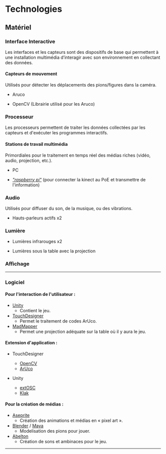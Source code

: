 # Technologies 

## Matériel

### Interface Interactive

Les interfaces et les capteurs sont des dispositifs de base qui permettent à une installation multimédia d’interagir avec son environnement en collectant des données.

#### Capteurs de mouvement

Utilisés pour détecter les déplacements des pions/figures dans la caméra.

* Aruco

* OpenCV (Librairie utilisé pour les Aruco)

### Processeur

Les processeurs permettent de traiter les données collectées par les capteurs et d'exécuter les programmes interactifs.

#### Stations de travail multimédia
Primordiales pour le traitement en temps réel des médias riches (vidéo, audio, projection, etc.).

* PC

* [*"raspberry pi"*](https://www.raspberrypi.com) (pour connecter la kinect au PoE et transmettre de l'information)

### Audio

Utilisés pour diffuser du son, de la musique, ou des vibrations.

* Hauts-parleurs actifs x2

### Lumière

* Lumières infrarouges x2

* Lumières sous la table avec la projection

### Affichage

---

### Logiciel

#### Pour l'interaction de l'utilisateur :

* [Unity](https://unity.com)
  * Contient le jeu. 
* [TouchDesigner](https://derivative.ca)
  * Permet le traitement de codes ArUco.
* [MadMapper](https://madmapper.com/madmapper/software)
  * Permet une projection adéquate sur la table où il y aura le jeu.

#### Extension d'application :

* TouchDesigner
  * [OpenCV](https://docs.opencv.org/)
  * [ArUco](https://docs.opencv.org/4.x/d5/dae/tutorial_aruco_detection.html)

* Unity
  * [extOSC](https://github.com/Iam1337/extOSC)
  * [Klak](https://github.com/keijiro/Klak/releases)

#### Pour la création de médias :

* [Aseprite](https://www.aseprite.org)
  * Création des animations et médias en « pixel art ».
* [Blender](https://www.blender.org) / [Maya](https://www.autodesk.com/ca-fr/products/maya/overview)
  * Modelisation des pions pour jouer.
* [Abelton](https://www.ableton.com/en/)
  * Création de sons et ambinaces pour le jeu.
 
---

<!--
## Références

* [Technologies](https://tim-montmorency.com/582523-gestion/#/contenus/2_scenarisation/40_technologie/)
-->
